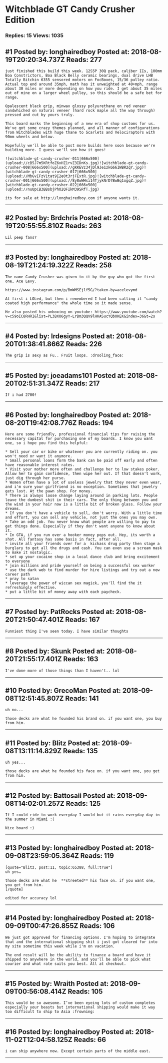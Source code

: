 # Witchblade GT Candy Crusher Edition

### Replies: 15 Views: 1035

## \#1 Posted by: longhairedboy Posted at: 2018-08-19T20:20:34.737Z Reads: 277

```
just finished this build this week. 12S5P 30Q pack, caliber IIs, 100mm Boa Constrictors, Boa Black Belly ceramic bearings, dual drive LHB Totally Bitchin 6355 sensored motors on FocBoxes, 15/36 pulley ratio. Actual top end around 35mph, math has it unweighted at 40+mph, range about 30 miles or more depending on how you ride. I get about 35 miles out of mine on a larger wheel pulley, so this should be a safe bet for range. 

Opalescent black grip, minwax glossy polyurethane on red veneer sandwhiched on natural veneer (hard rock maple all the way through) pressed and cut by yours truly. 

This board marks the beginning of a new era of shop customs for us. We've got some crazy themes planned, and all manner of configurations from Witchblades with huge thane to Scarlets and Velociraptors with 90mm wheels and below. 

Hopefully we'll be able to post more builds here soon because we're building more. I guess we'll see how it goes! 

![witchblade-gt-candy-crusher-011|666x500](upload://cB5J7m5KRtfoZ6xHZ1rvZ3IDnKs.jpg)![witchblade-gt-candy-crusher-008|666x500](upload://gKKEVz34jDl9Je1zkG66IWBR2qY.jpg)![witchblade-gt-candy-crusher-017|666x500](upload://MbGvIFzV1tat9I2e0t3rjFExtR.jpg)![witchblade-gt-candy-crusher-001|666x500](upload://8y8wWHsi14TjykNrD7BwBq1ogqZ.jpg)![witchblade-gt-candy-crusher-022|666x500](upload://nuUpCB3BBsbjPhO2QFIkM39SRfT.jpg)

its for sale at http://longhairedboy.com if anyone wants it.
```

---
## \#2 Posted by: Brdchris Posted at: 2018-08-19T20:55:55.810Z Reads: 263

```
Lil peep fans?
```

---
## \#3 Posted by: longhairedboy Posted at: 2018-08-19T21:24:19.322Z Reads: 258

```
The name Candy Crusher was given to it by the guy who got the first one, Ace Levy. 

https://www.instagram.com/p/BmWMSEjlf5G/?taken-by=acelevymd

At first i LOLed, but then i remembered I had been calling it "candy coated high performance" the whole time so it made sense. 

He also posted his unboxing on youtube: https://www.youtube.com/watch?v=c59oIC8RHRI&list=PL3BXO6gyY-LrBm3QQV9lHKASucYQb0KEK&index=36&t=2s
```

---
## \#4 Posted by: lrdesigns Posted at: 2018-08-20T01:38:41.866Z Reads: 226

```
The grip is sexy as Fu.. Fruit loops. :drooling_face:
```

---
## \#5 Posted by: joeadams101 Posted at: 2018-08-20T02:51:31.347Z Reads: 217

```
If i had 2700!
```

---
## \#6 Posted by: longhairedboy Posted at: 2018-08-20T19:42:08.776Z Reads: 194

```
Here are some friendly, professional financial tips for raising the necessary capital for purchasing one of my boards. I know you want one, so i hope you find this helpful:

* Sell your car or bike or whatever you are currently riding on. you won't need or want it anymore. 
* Small personal loans form the bank can be paid off early and often have reasonable interest rates. 
* Visit your mother more often and challenge her to low stakes poker. Allow her to gain confidence, then wipe her out. If that doesn't work, just dig through her purse. 
* Women often have a lot of useless jewelry that they never even wear, and i'm sure your girlfriend is no exception. Sometimes that jewelry gets lost. At the pawn shop. For money. 
* There is always loose change laying around in parking lots. People leave the dumbest shit in their cars. The only thing between you and the wind in your hair now is a little bit of broken glass. Follow your dreams.
* If you don't have a vehicle to sell, don't worry. With a little time and effort, you can sell any vehicle, not just the ones you may own. 
* Take an odd job. You never know what people are willing to pay to get things done. Especially if they don't want anyone to know about it. 
* In GTA, if you run over a hooker money pops out. Hey, its worth a shot. All fantasy has some basis in fact, after all.
* invite all your friends over for a  kickass drug party then stage a burglary to get all the drugs and cash. You can even use a scream mask to make it nostalgic. 
* set up your cocaine shop in a local dance club and bring excitement to everyone
* join millions and pride yourself on being a successful sex worker
* use the dark web to find murder for hire listings and try out a new career path
* pray to satan
* leverage the power of wiccan sex magick, you'll find the it refreshingly effective.  
* put a little bit of money away with each paycheck.
```

---
## \#7 Posted by: PatRocks Posted at: 2018-08-20T21:50:47.401Z Reads: 167

```
Funniest thing I've seen today. I have similar thoughts
```

---
## \#8 Posted by: Skunk Posted at: 2018-08-20T21:55:17.401Z Reads: 163

```
I've done more of those things than I haven't.. lol
```

---
## \#10 Posted by: GrecoMan Posted at: 2018-09-08T12:51:45.807Z Reads: 141

```
uh no...

those decks are what he founded his brand on. if you want one, you buy from him.
```

---
## \#11 Posted by: Blitz Posted at: 2018-09-08T13:11:14.829Z Reads: 135

```
uh yes...

those decks are what he founded his face on. if you want one, you get from him.
```

---
## \#12 Posted by: Battosaii Posted at: 2018-09-08T14:02:01.257Z Reads: 125

```
If I could ride to work everyday I would but it rains everyday day in the summer in Miami :( 

Nice board :)
```

---
## \#13 Posted by: longhairedboy Posted at: 2018-09-08T23:59:05.364Z Reads: 119

```
[quote="Blitz, post:11, topic:65388, full:true"]
uh yes…

those decks are what he  **streeted** his face on. if you want one, you get from him.
[/quote]

edited for accuracy lol
```

---
## \#14 Posted by: longhairedboy Posted at: 2018-09-09T00:47:26.855Z Reads: 106

```
We just got approved for financing options. I'm hoping to integrate that and the international shipping shit i just got cleared for into my site sometime this week while i'm on vacation. 

The end result will be the ability to finance a board and have it shipped to anywhere in the world, and you'll be able to pick what courier and what rate suits you best. All at checkout.
```

---
## \#15 Posted by: Wraith Posted at: 2018-09-09T00:56:08.414Z Reads: 105

```
This would be so awesome. I’ve been eyeing lots of custom completes especially your beasts but international shipping would make it way too difficult to ship to Asia :frowning:
```

---
## \#16 Posted by: longhairedboy Posted at: 2018-11-02T12:04:58.125Z Reads: 66

```
i can ship anywhere now. Except certain parts of the middle east.
```

---
